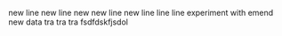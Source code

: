 new line
new line
new new line
new line line line
experiment with emend
new data
tra tra tra
fsdfdskfjsdol
